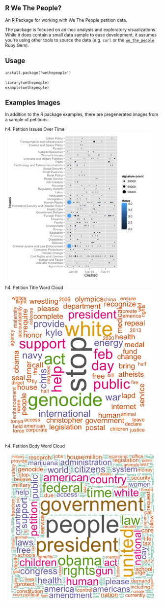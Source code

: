 R We The People?
----------------

An R Package for working with We The People petition data.

The package is focused on ad-hoc analysis and exploratory
visualizations. While it does contain a small data sample
to ease development, it assumes you're using other tools to
source the data (e.g. `curl` or the [`we_the_people`](https://github.com/yoni/we_the_people) Ruby Gem).

Usage
-----

    install.package('wethepeople')

    library(wethepeople)
    example(wethepeople)

Examples Images
---------------

In addition to the R package examples, there are pregenerated images from a sample of petitions:

h4. Petition Issues Over Time
![issues](examples/issues_over_time.png)

h4. Petition Title Word Cloud
![title wordcloud](examples/title_wordcloud.png)

h4. Petition Body Word Cloud
![body wordcloud](examples/body_wordcloud.png)
